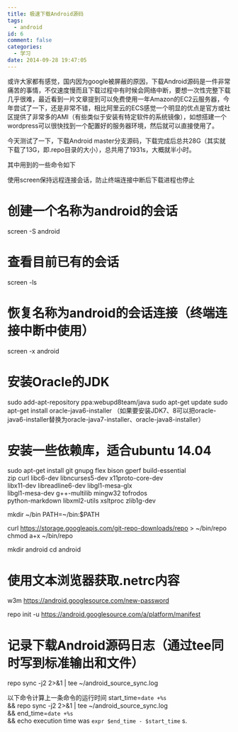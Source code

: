```yaml
---
title: 极速下载Android源码
tags:
  - android
id: 6
comment: false
categories:
  - 学习
date: 2014-09-28 19:47:05
---
```


或许大家都有感觉，国内因为google被屏蔽的原因，下载Android源码是一件非常痛苦的事情，不仅速度慢而且下载过程中有时候会网络中断，要想一次性完整下载几乎很难，最近看到一片文章提到可以免费使用一年Amazon的EC2云服务器，今年尝试了一下，还是非常不错，相比阿里云的ECS感觉一个明显的优点是官方或社区提供了非常多的AMI（有些类似于安装有特定软件的系统镜像），如想搭建一个wordpress可以很快找到一个配置好的服务器环境，然后就可以直接使用了。

<!--more-->

今天测试了一下，下载Android master分支源码，下载完成后总共28G（其实就下载了13G，即.repo目录的大小），总共用了1931s，大概就半小时。

其中用到的一些命令如下

使用screen保持远程连接会话，防止终端连接中断后下载进程也停止
# 创建一个名称为android的会话
screen -S android
# 查看目前已有的会话
screen -ls
# 恢复名称为android的会话连接（终端连接中断中使用）
screen -x android

# 安装Oracle的JDK
sudo add-apt-repository ppa:webupd8team/java
sudo apt-get update
sudo apt-get install oracle-java6-installer
（如果要安装JDK7、8可以把oracle-java6-installer替换为oracle-java7-installer、oracle-java8-installer）

# 安装一些依赖库，适合ubuntu 14.04
sudo apt-get install git gnupg flex bison gperf build-essential \
zip curl libc6-dev libncurses5-dev x11proto-core-dev \
libx11-dev libreadline6-dev libgl1-mesa-glx \
libgl1-mesa-dev g++-multilib mingw32 tofrodos \
python-markdown libxml2-utils xsltproc zlib1g-dev

mkdir ~/bin
PATH=~/bin:$PATH

curl https://storage.googleapis.com/git-repo-downloads/repo > ~/bin/repo
chmod a+x ~/bin/repo

mkdir android
cd android

# 使用文本浏览器获取.netrc内容
w3m https://android.googlesource.com/new-password

repo init -u https://android.googlesource.com/a/platform/manifest

# 记录下载Android源码日志（通过tee同时写到标准输出和文件）
repo sync -j2 2>&1 | tee ~/android_source_sync.log

以下命令计算上一条命令的运行时间
start_time=`date +%s` \
&& repo sync -j2 2>&1 | tee ~/android_source_sync.log \
&& end_time=`date +%s` \
&& echo execution time was `expr $end_time - $start_time` s.